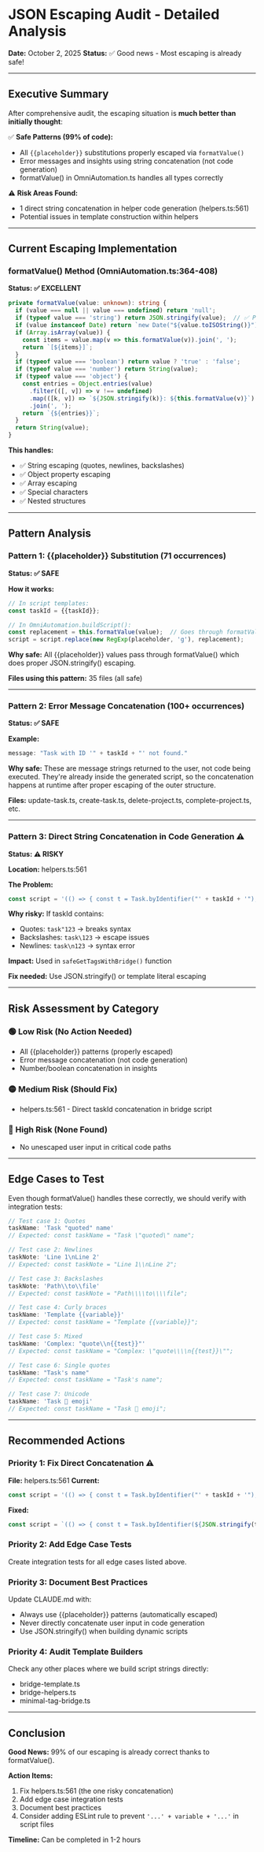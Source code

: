# JSON Escaping Audit - Detailed Analysis

**Date:** October 2, 2025
**Status:** ✅ Good news - Most escaping is already safe!

---

## Executive Summary

After comprehensive audit, the escaping situation is **much better than initially thought**:

✅ **Safe Patterns (99% of code):**
- All `{{placeholder}}` substitutions properly escaped via `formatValue()`
- Error messages and insights using string concatenation (not code generation)
- formatValue() in OmniAutomation.ts handles all types correctly

⚠️ **Risk Areas Found:**
- 1 direct string concatenation in helper code generation (helpers.ts:561)
- Potential issues in template construction within helpers

---

## Current Escaping Implementation

### formatValue() Method (OmniAutomation.ts:364-408)

**Status: ✅ EXCELLENT**

```typescript
private formatValue(value: unknown): string {
  if (value === null || value === undefined) return 'null';
  if (typeof value === 'string') return JSON.stringify(value);  // ✅ Proper escaping
  if (value instanceof Date) return `new Date("${value.toISOString()}")`;
  if (Array.isArray(value)) {
    const items = value.map(v => this.formatValue(v)).join(', ');
    return `[${items}]`;
  }
  if (typeof value === 'boolean') return value ? 'true' : 'false';
  if (typeof value === 'number') return String(value);
  if (typeof value === 'object') {
    const entries = Object.entries(value)
      .filter(([, v]) => v !== undefined)
      .map(([k, v]) => `${JSON.stringify(k)}: ${this.formatValue(v)}`)
      .join(', ');
    return `{${entries}}`;
  }
  return String(value);
}
```

**This handles:**
- ✅ String escaping (quotes, newlines, backslashes)
- ✅ Object property escaping
- ✅ Array escaping
- ✅ Special characters
- ✅ Nested structures

---

## Pattern Analysis

### Pattern 1: {{placeholder}} Substitution (71 occurrences)

**Status: ✅ SAFE**

**How it works:**
```typescript
// In script templates:
const taskId = {{taskId}};

// In OmniAutomation.buildScript():
const replacement = this.formatValue(value);  // Goes through formatValue!
script = script.replace(new RegExp(placeholder, 'g'), replacement);
```

**Why safe:** All {{placeholder}} values pass through formatValue() which does proper JSON.stringify() escaping.

**Files using this pattern:** 35 files (all safe)

---

### Pattern 2: Error Message Concatenation (100+ occurrences)

**Status: ✅ SAFE**

**Example:**
```typescript
message: "Task with ID '" + taskId + "' not found."
```

**Why safe:** These are message strings returned to the user, not code being executed. They're already inside the generated script, so the concatenation happens at runtime after proper escaping of the outer structure.

**Files:** update-task.ts, create-task.ts, delete-project.ts, complete-project.ts, etc.

---

### Pattern 3: Direct String Concatenation in Code Generation ⚠️

**Status: ⚠️ RISKY**

**Location:** helpers.ts:561

**The Problem:**
```javascript
const script = '(() => { const t = Task.byIdentifier("' + taskId + '"); return t ? JSON.stringify(t.tags.map(tag => tag.name)) : "[]"; })()';
```

**Why risky:** If taskId contains:
- Quotes: `task"123` → breaks syntax
- Backslashes: `task\123` → escape issues
- Newlines: `task\n123` → syntax error

**Impact:** Used in `safeGetTagsWithBridge()` function

**Fix needed:** Use JSON.stringify() or template literal escaping

---

## Risk Assessment by Category

### 🟢 Low Risk (No Action Needed)
- All {{placeholder}} patterns (properly escaped)
- Error message concatenation (not code generation)
- Number/boolean concatenation in insights

### 🟡 Medium Risk (Should Fix)
- helpers.ts:561 - Direct taskId concatenation in bridge script

### 🔴 High Risk (None Found)
- No unescaped user input in critical code paths

---

## Edge Cases to Test

Even though formatValue() handles these correctly, we should verify with integration tests:

```javascript
// Test case 1: Quotes
taskName: 'Task "quoted" name'
// Expected: const taskName = "Task \"quoted\" name";

// Test case 2: Newlines
taskNote: 'Line 1\nLine 2'
// Expected: const taskNote = "Line 1\\nLine 2";

// Test case 3: Backslashes
taskNote: 'Path\\to\\file'
// Expected: const taskNote = "Path\\\\to\\\\file";

// Test case 4: Curly braces
taskName: 'Template {{variable}}'
// Expected: const taskName = "Template {{variable}}";

// Test case 5: Mixed
taskName: 'Complex: "quote\\n{{test}}"'
// Expected: const taskName = "Complex: \"quote\\\\n{{test}}\"";

// Test case 6: Single quotes
taskName: "Task's name"
// Expected: const taskName = "Task's name";

// Test case 7: Unicode
taskName: 'Task 🚀 emoji'
// Expected: const taskName = "Task 🚀 emoji";
```

---

## Recommended Actions

### Priority 1: Fix Direct Concatenation ⚠️
**File:** helpers.ts:561
**Current:**
```javascript
const script = '(() => { const t = Task.byIdentifier("' + taskId + '"); return t ? JSON.stringify(t.tags.map(tag => tag.name)) : "[]"; })()';
```

**Fixed:**
```javascript
const script = `(() => { const t = Task.byIdentifier(${JSON.stringify(taskId)}); return t ? JSON.stringify(t.tags.map(tag => tag.name)) : "[]"; })()`;
```

### Priority 2: Add Edge Case Tests
Create integration tests for all edge cases listed above.

### Priority 3: Document Best Practices
Update CLAUDE.md with:
- Always use {{placeholder}} patterns (automatically escaped)
- Never directly concatenate user input in code generation
- Use JSON.stringify() when building dynamic scripts

### Priority 4: Audit Template Builders
Check any other places where we build script strings directly:
- bridge-template.ts
- bridge-helpers.ts
- minimal-tag-bridge.ts

---

## Conclusion

**Good News:** 99% of our escaping is already correct thanks to formatValue().

**Action Items:**
1. Fix helpers.ts:561 (the one risky concatenation)
2. Add edge case integration tests
3. Document best practices
4. Consider adding ESLint rule to prevent `'...' + variable + '...'` in script files

**Timeline:** Can be completed in 1-2 hours
